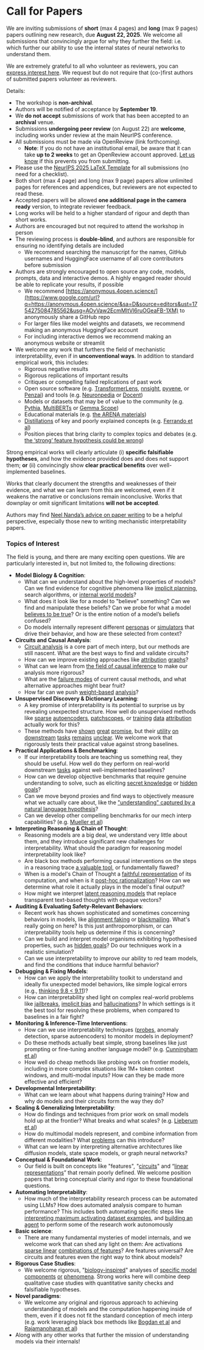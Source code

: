 # Call for Papers
We are inviting submissions of **short** (max 4 pages) and **long** (max 9 pages) papers outlining new research, due **August 22, 2025**. We welcome all submissions that convincingly argue for why they further the field: i.e. which further our ability to use the internal states of neural networks to understand them. 

We are extremely grateful to all who volunteer as reviewers, you can [express interest here](https://www.google.com/url?q=https://docs.google.com/forms/d/e/1FAIpQLSdiw1SJllzoTz_nqzDTzTOGb9DV3W_truQyh-WvYj_QGIi7Mg/viewform?usp%3Ddialog&sa=D&source=editors&ust=1754275084780861&usg=AOvVaw1kF-O-MY9WffCax1LoCoX5). We request but do not require that (co-)first authors of submitted papers volunteer as reviewers. 

Details: 
* The workshop is **non-archival**.
* Authors will be notified of acceptance by **September 19**.
* We **do not accept** submissions of work that has been accepted to an **archival** venue.
* Submissions **undergoing peer review** (on August 22) are **welcome**, including works under review at the main NeurIPS conference.
* All submissions must be made via OpenReview (link forthcoming).
  * **Note**: If you do not have an institutional email, be aware that it can take **up to 2 weeks** to get an OpenReview account approved. [Let us know](mailto:neurips2025@mechinterpworkshop.com) if this prevents you from submitting.
* Please use the [NeurIPS 2025 LaTeX Template](https://www.google.com/url?q=https://media.neurips.cc/Conferences/NeurIPS2025/Styles.zip&sa=D&source=editors&ust=1754275084783546&usg=AOvVaw3yWdoZd3qafFTxpcPKK23Q) for all submissions (no need for a checklist).
* Both short (max 4 page) and long (max 9 page) papers allow unlimited pages for references and appendices, but reviewers are not expected to read these.
* Accepted papers will be allowed **one additional page in the camera ready** version, to integrate reviewer feedback.
* Long works will be held to a higher standard of rigour and depth than short works.
* Authors are encouraged but not required to attend the workshop in person
* The reviewing process is **double-blind**, and authors are responsible for ensuring no identifying details are included
  * We recommend searching the manuscript for the names, GitHub usernames and HuggingFace username of all core contributors before submission
* Authors are strongly encouraged to open source any code, models, prompts, data and interactive demos. A highly engaged reader should be able to replicate your results, if possible
  * We recommend [https://anonymous.4open.science/](https://www.google.com/url?q=https://anonymous.4open.science/&sa=D&source=editors&ust=1754275084785562&usg=AOvVaw2EcmMItVl6ruOGeaFB-1XM) to anonymously share a GitHub repo
  * For larger files like model weights and datasets, we recommend making an anonymous HuggingFace account
  * For including interactive demos we recommend making an anonymous website or streamlit
* We welcome any work that furthers the field of mechanistic interpretability, even if in **unconventional ways**. In addition to standard empirical work, this includes:
  * Rigorous negative results
  * Rigorous replications of important results
  * Critiques or compelling failed replications of past work
  * Open source software (e.g. [TransformerLens](https://www.google.com/url?q=https://github.com/neelnanda-io/TransformerLens&sa=D&source=editors&ust=1754275084786889&usg=AOvVaw1s-wCVI2PZm-zSWQ7KsEzR), [nnsight](https://www.google.com/url?q=https://github.com/ndif-team/nnsight&sa=D&source=editors&ust=1754275084787013&usg=AOvVaw1nT9jpq4HJzXLVIuPE-lP3), [pyvene](https://www.google.com/url?q=https://github.com/stanfordnlp/pyvene/tree/main/pyvene/models/mlp&sa=D&source=editors&ust=1754275084787104&usg=AOvVaw08DfV-33n2GbBsxAhuHBIc), or [Penzai](https://www.google.com/url?q=https://github.com/google-deepmind/penzai&sa=D&source=editors&ust=1754275084787211&usg=AOvVaw08Q9QwiFWzF6gXRa5f6dwm)) and tools (e.g. [Neuronpedia](https://www.google.com/url?q=http://neuronpedia.org&sa=D&source=editors&ust=1754275084787318&usg=AOvVaw1P_xi_fqAM3SdML63KsL65) or [Docent](https://www.google.com/url?q=https://transluce.org/introducing-docent&sa=D&source=editors&ust=1754275084787460&usg=AOvVaw1-ClPeCTEitySNS54zmDnk))
  * Models or datasets that may be of value to the community (e.g. [Pythia](https://www.google.com/url?q=https://arxiv.org/abs/2304.01373&sa=D&source=editors&ust=1754275084787683&usg=AOvVaw1W2ttd_DHI4Wxv3bUNddt0), [MultiBERTs](https://www.google.com/url?q=https://arxiv.org/abs/2106.16163&sa=D&source=editors&ust=1754275084787753&usg=AOvVaw0MSZoO2RsCfRS7sBevLgFY) or [Gemma Scope](https://www.google.com/url?q=https://arxiv.org/abs/2408.05147&sa=D&source=editors&ust=1754275084787852&usg=AOvVaw0okRobGPUYUbLCxQEujW-B))
  * Educational materials (e.g. [the ARENA materials](https://www.google.com/url?q=https://arena3-chapter1-transformer-interp.streamlit.app/&sa=D&source=editors&ust=1754275084788034&usg=AOvVaw2bl152DnK_g1ysOAdV-9F0))
  * [Distillations](https://www.google.com/url?q=https://distill.pub/2017/research-debt/&sa=D&source=editors&ust=1754275084788158&usg=AOvVaw3PdgQrHkBYrBM0TlCdxyl7) of key and poorly explained concepts (e.g. [Ferrando et al](https://www.google.com/url?q=https://arxiv.org/abs/2405.00208&sa=D&source=editors&ust=1754275084788308&usg=AOvVaw2LreqK0BG2VN0ByWkG7whH))
  * Position pieces that bring clarity to complex topics and debates (e.g. [the ‘strong’ feature hypothesis could be wrong](https://www.google.com/url?q=https://www.alignmentforum.org/posts/tojtPCCRpKLSHBdpn/the-strong-feature-hypothesis-could-be-wrong&sa=D&source=editors&ust=1754275084788596&usg=AOvVaw1pAqdx8nzSiIPhBKTKpsQV))

Strong empirical works will clearly articulate (i) **specific falsifiable hypotheses**, and how the evidence provided does and does not support them; **or** (ii) convincingly show **clear practical benefits** over well-implemented baselines. 

Works that clearly document the strengths and weaknesses of their evidence, and what we can learn from this are welcomed, even if it weakens the narrative or conclusions remain inconclusive. Works that downplay or omit significant limitations **will not be accepted**. 

Authors may find [Neel Nanda’s advice on paper writing](https://www.google.com/url?q=https://www.alignmentforum.org/posts/eJGptPbbFPZGLpjsp/highly-opinionated-advice-on-how-to-write-ml-papers&sa=D&source=editors&ust=1754275084790557&usg=AOvVaw0vg4RNCQaDqnfSUqa-u0rK) to be a helpful perspective, especially those new to writing mechanistic interpretability papers. 
### Topics of Interest
The field is young, and there are many exciting open questions. We are particularly interested in, but not limited to, the following directions: 
* **Model Biology & Cognition**:
  * What can we understand about the high-level properties of models? Can we find evidence for cognitive phenomena like [implicit planning](https://www.google.com/url?q=https://transformer-circuits.pub/2025/attribution-graphs/biology.html%23dives-poems&sa=D&source=editors&ust=1754275084792192&usg=AOvVaw0kg41UUP7WS2i7daGL8TS0), search algorithms, or [internal world models](https://www.google.com/url?q=https://arxiv.org/abs/2210.13382&sa=D&source=editors&ust=1754275084792477&usg=AOvVaw0L0AG1BMsS4UUD_FItj-XE)?
  * What does it look like for a model to "believe" something? Can we find and manipulate these beliefs? Can we probe for what a model [believes to be true](https://www.google.com/url?q=https://arxiv.org/abs/2310.06824&sa=D&source=editors&ust=1754275084793071&usg=AOvVaw2zq3XEI0wqAmHoVh3P7ruD)? Or is the entire notion of a model’s beliefs confused?
  * Do models internally represent different [personas](https://www.google.com/url?q=https://arxiv.org/abs/2406.12094&sa=D&source=editors&ust=1754275084793445&usg=AOvVaw00MqyZNYtatS-0NsibTg0b) or [simulators](https://www.google.com/url?q=https://www.nature.com/articles/s41586-023-06647-8&sa=D&source=editors&ust=1754275084793548&usg=AOvVaw1zl5ngAFdwEp6Q157oWEzD) that drive their behavior, and how are these selected from context?
* **Circuits and Causal Analysis**:
  * [Circuit analysis](https://www.google.com/url?q=https://distill.pub/2020/circuits/zoom-in/&sa=D&source=editors&ust=1754275084793892&usg=AOvVaw34QZjxLR5J-QBhnzyZU36d) is a core part of mech interp, but our methods are still nascent. What are the best ways to find and validate circuits?
  * How can we improve existing approaches like [attribution](https://www.google.com/url?q=https://arxiv.org/abs/2406.11944&sa=D&source=editors&ust=1754275084794350&usg=AOvVaw2XHqBdFGbJRlM_MH80Pp-W) [graphs](https://www.google.com/url?q=https://transformer-circuits.pub/2025/attribution-graphs/methods.html&sa=D&source=editors&ust=1754275084794596&usg=AOvVaw3c8Z0_8zpOF1_3M4aCE5LX)?
  * What can we learn from [the field of causal inference](https://www.google.com/url?q=https://arxiv.org/abs/2407.04690&sa=D&source=editors&ust=1754275084795019&usg=AOvVaw2HT3-p2x4eTMedpmwncMi7) to make our analysis more rigorous?
  * What are the [failure modes](https://www.google.com/url?q=https://arxiv.org/abs/2307.15771&sa=D&source=editors&ust=1754275084795400&usg=AOvVaw2-jX3c_rg-mTV3QbYhpjah) of current causal methods, and what alternative approaches might bear fruit?
  * How far can we push [weight-based](https://www.google.com/url?q=https://arxiv.org/abs/2301.05217&sa=D&source=editors&ust=1754275084795924&usg=AOvVaw3t8voJOUAGqfVYLZuqvnVF) [analysis](https://www.google.com/url?q=https://arxiv.org/abs/2410.08417&sa=D&source=editors&ust=1754275084796090&usg=AOvVaw0TP6kUBfEUtK9Afg3L02og)?
* **Unsupervised Discovery & Dictionary Learning**:
  * A key promise of interpretability is its potential to surprise us by revealing unexpected structure. How well do unsupervised methods like [sparse](https://www.google.com/url?q=https://arxiv.org/abs/2103.15949&sa=D&source=editors&ust=1754275084796827&usg=AOvVaw0Au_RkeCK9rx7OdF4KDbO5) [autoencoders](https://www.google.com/url?q=https://transformer-circuits.pub/2023/monosemantic-features&sa=D&source=editors&ust=1754275084796960&usg=AOvVaw3TIjdwfieA56eV7OpLuycw), [patch](https://www.google.com/url?q=https://arxiv.org/abs/2401.06102&sa=D&source=editors&ust=1754275084797077&usg=AOvVaw3bAQwOjzhQpcemU8M_kQde)[scopes](https://www.google.com/url?q=https://arxiv.org/abs/2403.10949v2&sa=D&source=editors&ust=1754275084797178&usg=AOvVaw0JwB7lL-PY7S4963mUVx8C), or [training](https://www.google.com/url?q=https://proceedings.mlr.press/v70/koh17a?ref%3Dhttps://githubhelp.com&sa=D&source=editors&ust=1754275084797356&usg=AOvVaw3f3LAk61_boFWX2Ol_edRP) [data](https://www.google.com/url?q=https://arxiv.org/abs/2308.03296&sa=D&source=editors&ust=1754275084797495&usg=AOvVaw1VOw4ouN-V1fzTl9Pstt_A) [attribution](https://www.google.com/url?q=https://arxiv.org/abs/2205.11482&sa=D&source=editors&ust=1754275084797650&usg=AOvVaw2GXaEyt0oPfHQLc8Eb4pxG) actually work for this?
  * These methods have [shown](https://www.google.com/url?q=https://transformer-circuits.pub/2024/scaling-monosemanticity/index.html&sa=D&source=editors&ust=1754275084797953&usg=AOvVaw3CC1XYsnjqGl4EwnANPNgq) [great](https://www.google.com/url?q=https://transformer-circuits.pub/2025/attribution-graphs/biology.html&sa=D&source=editors&ust=1754275084798088&usg=AOvVaw2koGon6fZRwT0WpuO33gBx) [promise](https://www.google.com/url?q=https://arxiv.org/abs/2503.10965&sa=D&source=editors&ust=1754275084798202&usg=AOvVaw1nG40yvMY32w1hCUL-cf2H), but their [utility](https://www.google.com/url?q=https://arxiv.org/abs/2502.16681&sa=D&source=editors&ust=1754275084798309&usg=AOvVaw2Xrs-L4881zLrb71clJKu_) [on](https://www.google.com/url?q=https://www.tilderesearch.com/blog/sieve&sa=D&source=editors&ust=1754275084798398&usg=AOvVaw3Hx21POIog2sQtxYkq2mJt) [downstream](https://www.google.com/url?q=https://arxiv.org/abs/2501.17148&sa=D&source=editors&ust=1754275084798480&usg=AOvVaw3rGDduru9449DElijwcPPS) [tasks](https://www.google.com/url?q=https://transformer-circuits.pub/2024/features-as-classifiers/index.html&sa=D&source=editors&ust=1754275084798626&usg=AOvVaw34hovJG7kCSUhashhcwYWm) [remains](https://www.google.com/url?q=https://arxiv.org/abs/2502.04382&sa=D&source=editors&ust=1754275084798725&usg=AOvVaw0qtZ-eUhCEmkeiWJM-Ko2A) [unclear](https://www.google.com/url?q=https://www.alignmentforum.org/posts/4uXCAJNuPKtKBsi28/negative-results-for-saes-on-downstream-tasks&sa=D&source=editors&ust=1754275084798996&usg=AOvVaw3YxBa4KRLFzBKcZVGCY_GU). We welcome work that rigorously tests their practical value against strong baselines.
* **Practical Applications & Benchmarking**:
  * If our interpretability tools are teaching us something real, they should be useful. How well do they perform on real-world downstream [tasks](https://www.google.com/url?q=https://www.lesswrong.com/posts/wGRnzCFcowRCrpX4Y/downstream-applications-as-validation-of-interpretability&sa=D&source=editors&ust=1754275084800191&usg=AOvVaw1-Tt0icU674f2djCCqCFUa) against well-implemented baselines?
  * How can we develop objective benchmarks that require genuine understanding to solve, such as eliciting [secret knowledge](https://www.google.com/url?q=https://arxiv.org/abs/2505.14352&sa=D&source=editors&ust=1754275084800791&usg=AOvVaw2vbIBgKCgtLWkSpJAg5h7w) or [hidden goals](https://www.google.com/url?q=https://arxiv.org/abs/2503.10965&sa=D&source=editors&ust=1754275084800970&usg=AOvVaw19ZaiFgM_vOHKeZvgYq5yD)?
  * Can we move beyond proxies and find ways to objectively measure what we actually care about, like the ["understanding" captured by a natural language hypothesis](https://www.google.com/url?q=https://arxiv.org/abs/2502.04382&sa=D&source=editors&ust=1754275084801582&usg=AOvVaw1L8pE9Pi6NKITFZVaY2YWF)?
  * Can we develop other compelling benchmarks for our mech interp capabilities? (e.g. [Mueller et al](https://www.google.com/url?q=https://arxiv.org/abs/2504.13151&sa=D&source=editors&ust=1754275084801915&usg=AOvVaw2o0nrMm9a7UgnJ_Wf5OW6Q))
* **Interpreting Reasoning & Chain of Thought**:
  * Reasoning models are a big deal, we understand very little about them, and they introduce significant new challenges for interpretability. What should the paradigm for reasoning model interpretability look like?
  * Are black box methods performing causal interventions on the steps in a reasoning trace [a valuable tool](https://www.google.com/url?q=https://arxiv.org/abs/2506.19143&sa=D&source=editors&ust=1754275084802676&usg=AOvVaw3V858gL4wpubi1Fwmm5TzM), or fundamentally flawed?
  * When is a model's Chain of Thought a [faithful representation](https://www.google.com/url?q=https://arxiv.org/abs/2305.04388&sa=D&source=editors&ust=1754275084802898&usg=AOvVaw3EKlLg3_DQhcydeVTpsGt7) of its computation, and when is it [post-hoc rationalization](https://www.google.com/url?q=https://arxiv.org/abs/2503.08679&sa=D&source=editors&ust=1754275084803048&usg=AOvVaw1x7TconmNF1IBUInBHsATC)? How can we determine what role it actually plays in the model's final output?
  * How might we interpret [latent reasoning models](https://www.google.com/url?q=https://arxiv.org/abs/2412.06769&sa=D&source=editors&ust=1754275084803256&usg=AOvVaw1BAAnmkJUuNjHsuya1B1fx) that replace transparent text-based thoughts with opaque vectors?
* **Auditing & Evaluating Safety-Relevant Behaviors**:
  * Recent work has shown sophisticated and sometimes concerning behaviors in models, like [alignment faking](https://www.google.com/url?q=https://arxiv.org/abs/2412.14093&sa=D&source=editors&ust=1754275084803763&usg=AOvVaw2u-fDiSrVfQxeLqyeHcj5l) or [blackmailing](https://www.google.com/url?q=https://www.anthropic.com/research/agentic-misalignment&sa=D&source=editors&ust=1754275084803868&usg=AOvVaw157fy6UlrKlE2ztP17HTYv). What's really going on here? Is this just anthropomorphism, or can interpretability tools help us determine if this is concerning?
  * Can we build and interpret model organisms exhibiting hypothesised properties, such as [hidden goals](https://www.google.com/url?q=https://arxiv.org/abs/2503.10965&sa=D&source=editors&ust=1754275084804331&usg=AOvVaw20m___O-VtcZX376nzanAW)? Do our techniques work in a realistic simulation?
  * Can we use interpretability to improve our ability to red team models, and find the conditions that induce harmful behavior?
* **Debugging & Fixing Models**:
  * How can we apply the interpretability toolkit to understand and ideally fix unexpected model behaviors, like simple logical errors (e.g., [thinking 9.8 < 9.11](https://www.google.com/url?q=https://transluce.org/observability-interface&sa=D&source=editors&ust=1754275084805251&usg=AOvVaw0X6NygxcmMNhPIQ87ueupP))?
  * How can interpretability shed light on complex real-world problems like [jailbreaks](https://www.google.com/url?q=https://transformer-circuits.pub/2025/attribution-graphs/biology.html%23dives-jailbreak&sa=D&source=editors&ust=1754275084805513&usg=AOvVaw38-HFb4Hn9BFoNCYQDP_Uq), [implicit bias](https://www.google.com/url?q=https://arxiv.org/abs/2506.10922&sa=D&source=editors&ust=1754275084805604&usg=AOvVaw0oL1OqHhc-48TF5xNeEHXS) and [hallucinations](https://www.google.com/url?q=https://arxiv.org/abs/2411.14257&sa=D&source=editors&ust=1754275084805688&usg=AOvVaw2ScfoJ0VOuo_F-SororiNK)? In which settings is it the best tool for resolving these problems, when compared to baselines in a fair fight?
* **Monitoring & Inference-Time Interventions**:
  * How can we use interpretability techniques ([probes](https://www.google.com/url?q=https://arxiv.org/abs/2102.12452&sa=D&source=editors&ust=1754275084806148&usg=AOvVaw27PLTNJAhFtvhOkTK6u_Qq), anomaly detection, sparse autoencoders) to monitor models in deployment?
  * Do these methods actually beat simple, strong baselines like just prompting or fine-tuning another language model? (e.g. [Cunningham et al](https://www.google.com/url?q=https://alignment.anthropic.com/2025/cheap-monitors/&sa=D&source=editors&ust=1754275084806590&usg=AOvVaw02igZ0XgSA3sb-fMpvZqEa))
  * How well do cheap methods like probing work on frontier models, including in more complex situations like 1M+ token context windows, and multi-modal inputs? How can they be made more effective and efficient?
* **Developmental Interpretability**:
  * What can we learn about what happens during training? How and why do models and their circuits form the way they do?
* **Scaling & Generalizing Interpretability**:
  * How do findings and techniques from prior work on small models hold up at the frontier? What breaks and what scales? (e.g. [Lieberum et al](https://www.google.com/url?q=https://arxiv.org/abs/2307.09458&sa=D&source=editors&ust=1754275084807714&usg=AOvVaw1rq_l-IX268CONescw_aRh))
  * How do multimodal models represent, and combine information from different modalities? What [problems](https://www.google.com/url?q=https://openreview.net/pdf?id%3DVUhRdZp8ke&sa=D&source=editors&ust=1754275084807976&usg=AOvVaw1Lxx_COZjUKy4SeRZDhhR0) can this introduce?
  * What can we learn by interpreting alternative architectures like diffusion models, state space models, or graph neural networks?
* **Conceptual & Foundational Work**:
  * Our field is built on concepts like "features", "[circuits](https://www.google.com/url?q=https://distill.pub/2020/circuits/zoom-in/&sa=D&source=editors&ust=1754275084808515&usg=AOvVaw1Oawijgw-MnOvONuvD_60f)" and “[linear representations](https://www.google.com/url?q=https://transformer-circuits.pub/2024/july-update/index.html%23linear-representations&sa=D&source=editors&ust=1754275084808787&usg=AOvVaw3xn4dNRJdFkEY50Nve-d3F)” that remain poorly defined. We welcome position papers that bring conceptual clarity and rigor to these foundational questions.
* **Automating Interpretability**:
  * How much of the interpretability research process can be automated using LLMs? How does automated analysis compare to human performance? This includes both automating specific steps like [interpreting maximum activating dataset examples](https://www.google.com/url?q=https://openaipublic.blob.core.windows.net/neuron-explainer/paper/index.html&sa=D&source=editors&ust=1754275084809898&usg=AOvVaw1ajZDJejX3KFKb-WyuanPa), and [building an agent](https://www.google.com/url?q=https://arxiv.org/abs/2404.14394&sa=D&source=editors&ust=1754275084810006&usg=AOvVaw1ZwsL8-QYu9bPRZctQzOfq) to perform some of the research work autonomously
* **Basic science**:
  * There are many fundamental mysteries of model internals, and we welcome work that can shed any light on them: Are activations [sparse linear](https://www.google.com/url?q=https://arxiv.org/abs/1601.03764&sa=D&source=editors&ust=1754275084810511&usg=AOvVaw1-afwq-1ymyl-Mp87OWvfH) [combinations of features](https://www.google.com/url?q=https://transformer-circuits.pub/2022/toy_model/index.html&sa=D&source=editors&ust=1754275084810624&usg=AOvVaw0dWl4oe7G8cqzALV0aknPt)? Are features universal? Are circuits and features even the right way to think about models?
* **Rigorous Case Studies**:
  * We welcome rigorous, "[biology-inspired](https://www.google.com/url?q=https://distill.pub/2020/circuits/curve-circuits/&sa=D&source=editors&ust=1754275084811047&usg=AOvVaw21KULteiRs4PHwwo2MmDQd)" analyses of [specific model](https://www.google.com/url?q=https://arxiv.org/abs/2310.04625&sa=D&source=editors&ust=1754275084811156&usg=AOvVaw305U1zz4ar8myFta8sszjy) [components](https://www.google.com/url?q=https://transformer-circuits.pub/2024/scaling-monosemanticity/index.html&sa=D&source=editors&ust=1754275084811262&usg=AOvVaw2zUquzZGOhNRG1lYk1qnr-) [or](https://www.google.com/url?q=https://arxiv.org/abs/2305.01610&sa=D&source=editors&ust=1754275084811345&usg=AOvVaw2TwARU5RCY5Phd-ZwJE78a) [phenomena](https://www.google.com/url?q=https://arxiv.org/abs/2306.09346&sa=D&source=editors&ust=1754275084811451&usg=AOvVaw3pku_yLZs6eTHrcz55vyV1). Strong works here will combine deep qualitative case studies with quantitative sanity checks and falsifiable hypotheses.
* **Novel paradigms**:
  * We welcome any original and rigorous approach to achieving understanding of models and the computation happening inside of them, even if it does not fit the standard conception of mech interp (e.g. work leveraging black box methods like [Bogdan et al](https://www.google.com/url?q=https://arxiv.org/abs/2506.19143&sa=D&source=editors&ust=1754275084812236&usg=AOvVaw3UR-UWS-fgn9wJlZ9v4ned) and [Rajamanoharan et al](https://www.google.com/url?q=https://www.alignmentforum.org/posts/wnzkjSmrgWZaBa2aC/self-preservation-or-instruction-ambiguity-examining-the&sa=D&source=editors&ust=1754275084812462&usg=AOvVaw3ACmqEn9b2iuAoKdNyrVzL))
* Along with any other works that further the mission of understanding models via their internals!